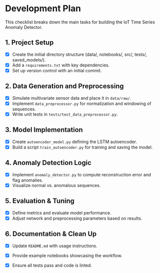 # Development Plan

This checklist breaks down the main tasks for building the IoT Time Series Anomaly Detector.

## 1. Project Setup
- [x] Create the initial directory structure (data/, notebooks/, src/, tests/, saved_models/).
- [x] Add a `requirements.txt` with key dependencies.
- [x] Set up version control with an initial commit.

## 2. Data Generation and Preprocessing
- [x] Simulate multivariate sensor data and place it in `data/raw/`.
- [x] Implement `data_preprocessor.py` for normalization and windowing of sequences.
- [x] Write unit tests in `tests/test_data_preprocessor.py`.

## 3. Model Implementation
- [x] Create `autoencoder_model.py` defining the LSTM autoencoder.
- [x] Build a script `train_autoencoder.py` for training and saving the model.

## 4. Anomaly Detection Logic
- [x] Implement `anomaly_detector.py` to compute reconstruction error and flag anomalies.
- [x] Visualize normal vs. anomalous sequences.

## 5. Evaluation & Tuning
- [x] Define metrics and evaluate model performance.
- [x] Adjust network and preprocessing parameters based on results.

## 6. Documentation & Clean Up
- [x] Update `README.md` with usage instructions.
- [x] Provide example notebooks showcasing the workflow.
- [x] Ensure all tests pass and code is linted.


